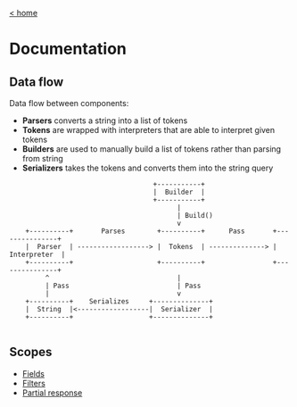 [< home](../)
# Documentation

## Data flow

Data flow between components:
* **Parsers** converts a string into a list of tokens
* **Tokens** are wrapped with interpreters that are able to interpret given tokens
* **Builders** are used to manually build a list of tokens rather than parsing from string
* **Serializers** takes the tokens and converts them into the string query

```
                                    +-----------+
                                    |  Builder  |
                                    +-----------+
                                          |
                                          | Build()
                                          v          
    +----------+       Parses        +----------+      Pass       +---------------+
    |  Parser  | ------------------> |  Tokens  | --------------> |  Interpreter  |
    +----------+                     +----------+                 +---------------+
         ^                                |
         | Pass                           | Pass
         |                                v
    +----------+    Serializes     +--------------+ 
    |  String  |<------------------|  Serializer  |
    +----------+                   +--------------+
                   
```

## Scopes

* [Fields](./fields.md)
* [Filters](./filters.md)
* [Partial response](./partial_response.md)
